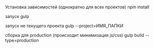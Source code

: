 Установка зависимостей (однократно для всех проектов)
npm install

запуск
gulp

запуск не текущего проекта
gulp --project=ИМЯ_ПАПКИ

сборка для production (происходит минимизация js/css)
gulp build --type=production

